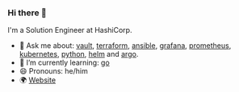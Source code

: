 ### Hi there 👋

I'm a Solution Engineer at HashiCorp.

- 💬 Ask me about: [vault](https://github.com/hashicorp/vault), [terraform](https://github.com/hashicorp/terraform), [ansible](https://github.com/ansible/ansible), [grafana](https://github.com/grafana/grafana), [prometheus](https://github.com/prometheus/prometheus), [kubernetes](https://github.com/kubernetes/kubernetes), [python](https://github.com/python), [helm](https://github.com/helm) and [argo](https://github.com/argoproj).
- 🌱 I’m currently learning: [go](https://github.com/golang/go)
- 😄 Pronouns: he/him
- 🌍 [Website](https://devopstower.io)

